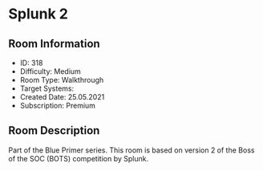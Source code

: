 ﻿# Splunk 2

## Room Information
- ID: 318
- Difficulty: Medium
- Room Type: Walkthrough
- Target Systems: 
- Created Date: 25.05.2021
- Subscription: Premium

## Room Description
Part of the Blue Primer series. This room is based on version 2 of the Boss of the SOC (BOTS) competition by Splunk.
